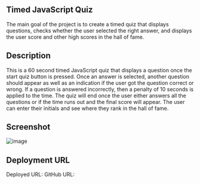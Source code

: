 ## Timed JavaScript Quiz
The main goal of the project is to create a timed quiz that displays questions, checks whether the user selected the right answer, and displays the user score and other high scores in the hall of fame.  

## Description 
This is a 60 second timed JavaScript quiz that displays a question once the start quiz button is pressed. Once an answer is selected, another question should appear as well as an indication if the user got the question correct or wrong. If a question is answered incorrectly, then a penalty of 10 seconds is applied to the time. The quiz will end once the user either answers all the questions or if the time runs out and the final score will appear. The user can enter their initials and see where they rank in the hall of fame.    

## Screenshot
![image](https://user-images.githubusercontent.com/112743562/196102941-82e6e1c5-87c3-4f98-acdb-87c46179b43b.png)


## Deployment URL
Deployed URL: 
GitHub URL: 
